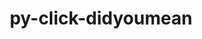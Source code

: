 ---
title: "py-click-didyoumean"
layout: cache
categories: [package, develop-2023-08-20]
meta: {"versions": ["0.0.3"], "compilers": ["gcc@=7.5.0"], "oss": ["ubuntu18.04"], "platforms": ["linux"], "targets": ["x86_64_v3"], "stacks": ["radiuss", "root"], "num_specs": 1, "num_specs_by_stack": {"root": 1, "radiuss": 1}}
spec_details: [{"hash": "x4ygzx2uhynsuxl3dwlnb2jq3njuftbd", "compiler": "gcc@=7.5.0", "versions": ["0.0.3"], "os": "ubuntu18.04", "platform": "linux", "target": "x86_64_v3", "variants": ["build_system=python_pip"], "stacks": ["root", "radiuss"], "size": "-", "tarball": "https://binaries.spack.io/releases/develop-2023-08-20/build_cache/linux-ubuntu18.04-x86_64_v3/gcc-7.5.0/py-click-didyoumean-0.0.3/linux-ubuntu18.04-x86_64_v3-gcc-7.5.0-py-click-didyoumean-0.0.3-x4ygzx2uhynsuxl3dwlnb2jq3njuftbd.spack"}]
---